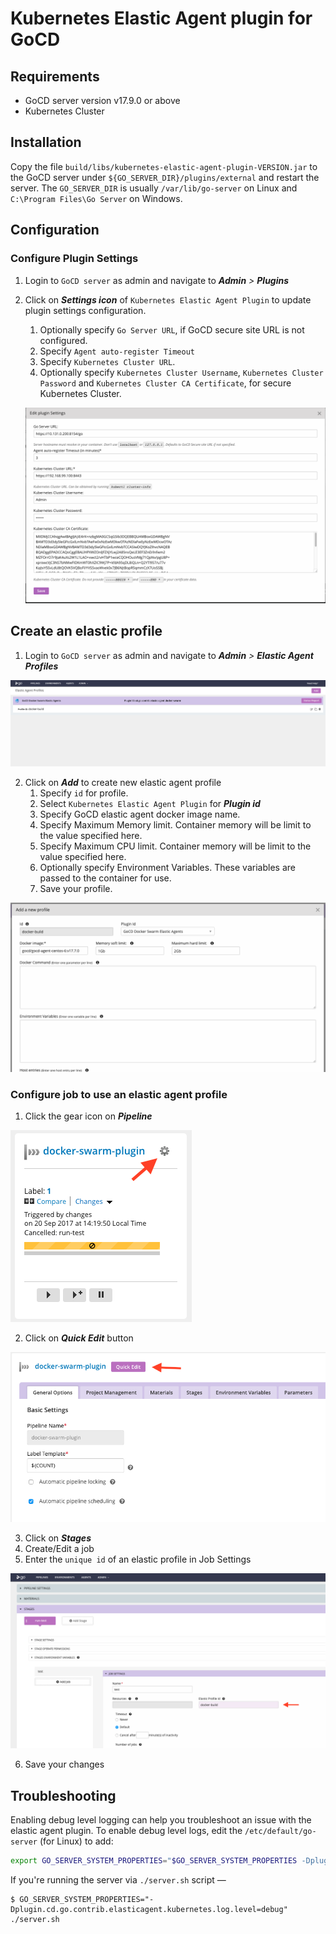 # Kubernetes Elastic Agent plugin for GoCD

## Requirements

* GoCD server version v17.9.0 or above
* Kubernetes Cluster

## Installation

Copy the file `build/libs/kubernetes-elastic-agent-plugin-VERSION.jar` to the GoCD server under `${GO_SERVER_DIR}/plugins/external` 
and restart the server. The `GO_SERVER_DIR` is usually `/var/lib/go-server` on Linux and `C:\Program Files\Go Server` 
on Windows.

## Configuration

### Configure Plugin Settings

1. Login to `GoCD server` as admin and navigate to **_Admin_** _>_ **_Plugins_**
2. Click on **_Settings icon_** of `Kubernetes Elastic Agent Plugin` to update plugin settings configuration.
    1. Optionally specify `Go Server URL`, if GoCD secure site URL is not configured.
    2. Specify `Agent auto-register Timeout`
    3. Specify `Kubernetes Cluster URL`.
    4. Optionally specify `Kubernetes Cluster Username`, `Kubernetes Cluster Password` and `Kubernetes Cluster CA Certificate`, for secure Kubernetes Cluster.

    !["Kubernetes Plugin settings"][1]

## Create an elastic profile

1. Login to `GoCD server` as admin and navigate to **_Admin_** _>_ **_Elastic Agent Profiles_**

![Elastic Profiles][2]

2. Click on **_Add_** to create new elastic agent profile
    1. Specify `id` for profile.
    2. Select `Kubernetes Elastic Agent Plugin` for **_Plugin id_**
    3. Specify GoCD elastic agent docker image name.
    4. Specify Maximum Memory limit. Container memory will be limit to the value specified here.
    5. Specify Maximum CPU limit. Container memory will be limit to the value specified here.
    6. Optionally specify Environment Variables. These variables are passed to the container for use.
    7. Save your profile.
    
![Create elastic profile][3]    

### Configure job to use an elastic agent profile

1. Click the gear icon on **_Pipeline_**

![Pipeline][4]

2. Click on **_Quick Edit_** button

![Quick edit][5]

3. Click on **_Stages_**
4. Create/Edit a job
5. Enter the `unique id` of an elastic profile in Job Settings

![Configure a job][6]

6. Save your changes

## Troubleshooting

Enabling debug level logging can help you troubleshoot an issue with the elastic agent plugin. To enable debug level logs, edit the `/etc/default/go-server` (for Linux) to add:

```bash
export GO_SERVER_SYSTEM_PROPERTIES="$GO_SERVER_SYSTEM_PROPERTIES -Dplugin.cd.go.contrib.elasticagent.kubernetes.log.level=debug"
```

If you're running the server via `./server.sh` script —

```
$ GO_SERVER_SYSTEM_PROPERTIES="-Dplugin.cd.go.contrib.elasticagent.kubernetes.log.level=debug" ./server.sh
```


[1]: images/plugin_settings.png     "Kubernetes Plugin settings"
[2]: images/profiles_page.png  "Elastic profiles"
[3]: images/profile.png "Create elastic profile"
[4]: images/pipeline.png  "Pipeline"
[5]: images/quick-edit.png  "Quick edit"
[6]: images/configure-job.png  "Configure a job"